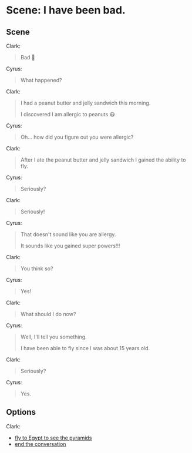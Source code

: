 # Scene: I have been bad.

## Scene

Clark:
> Bad 🙁

Cyrus:
> What happened?

Clark:
> I had a peanut butter and jelly sandwich this morning.
>
> I discovered I am allergic to peanuts 😷

Cyrus:
> Oh… how did you figure out you were allergic?

Clark:
> After I ate the peanut butter and jelly sandwich I gained the ability to fly.

Cyrus:
> Seriously?

Clark:
> Seriously!

Cyrus:
> That doesn't sound like you are allergy.
>
> It sounds like you gained super powers!!!

Clark:
> You think so?

Cyrus:
> Yes!

Clark:
> What should I do now?

Cyrus:
> Well, I'll tell you something.
>
> I have been able to fly since I was about 15 years old.

Clark:
> Seriously?

Cyrus:
> Yes.

## Options

Clark:
* [fly to Egypt to see the pyramids](the_end_scene.md)
* [end the conversation](the_end_scene.md)

